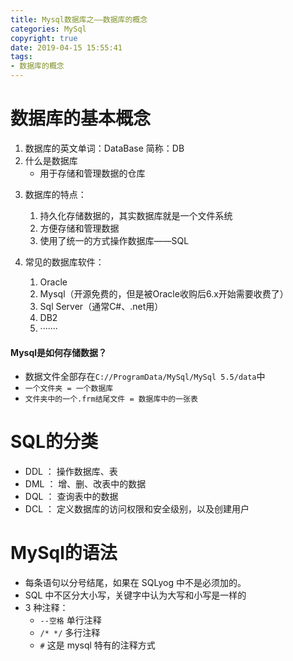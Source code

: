 ```yaml
---
title: Mysql数据库之——数据库的概念
categories: MySql
copyright: true
date: 2019-04-15 15:55:41
tags:
- 数据库的概念
---
```

# 数据库的基本概念
1. 数据库的英文单词：DataBase  简称：DB
2. 什么是数据库
	- 用于存储和管理数据的仓库

<!--more-->

3. 数据库的特点：
	1. 持久化存储数据的，其实数据库就是一个文件系统
	2. 方便存储和管理数据
	3. 使用了统一的方式操作数据库——SQL

4. 常见的数据库软件：
	1. Oracle
	2. Mysql（开源免费的，但是被Oracle收购后6.x开始需要收费了）
	3. Sql Server（通常C#、.net用）
	4. DB2
	5. ·······

#### Mysql是如何存储数据？
- 数据文件全部存在`C://ProgramData/MySql/MySql 5.5/data`中
- `一个文件夹 = 一个数据库`
- `文件夹中的一个.frm结尾文件 = 数据库中的一张表`



# SQL的分类
- DDL ： 操作数据库、表
- DML ： 增、删、改表中的数据
- DQL ： 查询表中的数据
- DCL ： 定义数据库的访问权限和安全级别，以及创建用户


# MySql的语法
- 每条语句以分号结尾，如果在 SQLyog 中不是必须加的。
- SQL 中不区分大小写，关键字中认为大写和小写是一样的
- 3 种注释：
	- `--空格` 单行注释
	- `/* */` 多行注释
	- `#` 这是 mysql 特有的注释方式
